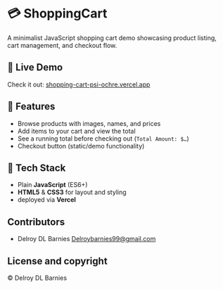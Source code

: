# 💳 ShoppingCart

A minimalist JavaScript shopping cart demo showcasing product listing, cart management, and checkout flow.

## 🚀 Live Demo
Check it out: [shopping-cart-psi-ochre.vercel.app](https://shopping-cart-psi-ochre.vercel.app/)

## 🎯 Features

- Browse products with images, names, and prices  
- Add items to your cart and view the total  
- See a running total before checking out (`Total Amount: $…`)
- Checkout button (static/demo functionality)

## 🧩 Tech Stack

- Plain **JavaScript** (ES6+)  
- **HTML5** & **CSS3** for layout and styling  
- deployed via **Vercel**
  
## Contributors

- Delroy DL Barnies <Delroybarnies99@gmail.com>

## License and copyright

© Delroy DL Barnies
